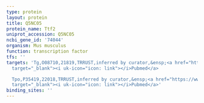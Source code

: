 ```yaml
---
type: protein
layout: protein
title: Q5NC05
protein_name: Ttf2
uniprot_accession: Q5NC05
ncbi_gene_id: '74044'
organism: Mus musculus
function: transcription factor
tfs: ''
targets: 'Tg,O08710,21819,TRRUST,inferred by curator,&ensp;<a href="https://www.ncbi.nlm.nih.gov/pubmed/?term=9214635%5Buid%5D"
  target="_blank"><i uk-icon="icon: link"></i>Pubmed</a>

  Tpo,P35419,22018,TRRUST,inferred by curator,&ensp;<a href="https://www.ncbi.nlm.nih.gov/pubmed/?term=9214635%5Buid%5D"
  target="_blank"><i uk-icon="icon: link"></i>Pubmed</a>'
binding_sites: ''
---
```

